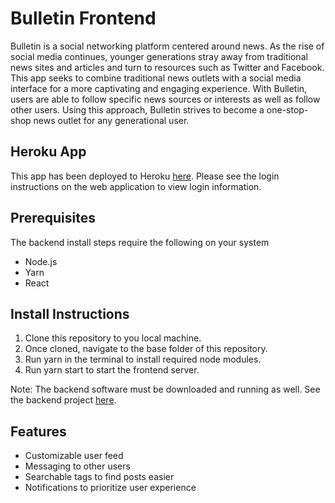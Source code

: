 # Bulletin Frontend
Bulletin is a social networking platform centered around news. As the rise of social media continues, younger generations stray away from traditional news sites and articles and turn to resources such as Twitter and Facebook. This app seeks to combine traditional news outlets with a social media interface for a more captivating and engaging experience. With Bulletin, users are able to follow specific news sources or interests as well as follow other users. Using this approach, Bulletin strives to become a one-stop-shop news outlet for any generational user.


## Heroku App
This app has been deployed to Heroku [here](https://bulletin-app-front.herokuapp.com/). Please see the login instructions on the web application to view login information.


## Prerequisites
The backend install steps require the following on your system
* Node.js
* Yarn
* React


## Install Instructions
1. Clone this repository to you local machine.
2. Once cloned, navigate to the base folder of this repository.
3. Run yarn in the terminal to install required node modules.
4. Run yarn start to start the frontend server.

Note: The backend software must be downloaded and running as well. See the backend project [here](https://github.com/hoobie4792/bulletin-backend).


## Features
* Customizable user feed
* Messaging to other users
* Searchable tags to find posts easier
* Notifications to prioritize user experience